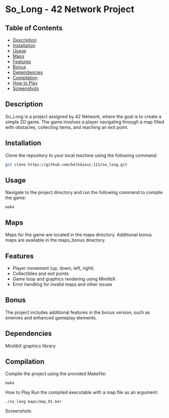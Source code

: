 # So_Long - 42 Network Project

## Table of Contents
- [Description](#description)
- [Installation](#installation)
- [Usage](#usage)
- [Maps](#maps)
- [Features](#features)
- [Bonus](#bonus)
- [Dependencies](#dependencies)
- [Compilation](#compilation)
- [How to Play](#how-to-play)
- [Screenshots](#screenshots)

## Description
So_Long is a project assigned by 42 Network, where the goal is to create a simple 2D game. The game involves a player navigating through a map filled with obstacles, collecting items, and reaching an exit point.

## Installation
Clone the repository to your local machine using the following command:
```bash
git clone https://github.com/belkdioui-111/so_long.git
```
## Usage
Navigate to the project directory and run the following command to compile the game:

```
make
```
## Maps
Maps for the game are located in the maps directory. Additional bonus maps are available in the maps_bonus directory.

## Features
- Player movement (up, down, left, right)
- Collectibles and exit points
- Game loop and graphics rendering using MinilibX
- Error handling for invalid maps and other issues
## Bonus
The project includes additional features in the bonus version, such as enemies and enhanced gameplay elements.

## Dependencies
MinilibX graphics library
## Compilation
Compile the project using the provided Makefile:
```
make
```
How to Play
Run the compiled executable with a map file as an argument:
```
./so_long maps/map_01.ber
```
Screenshots


